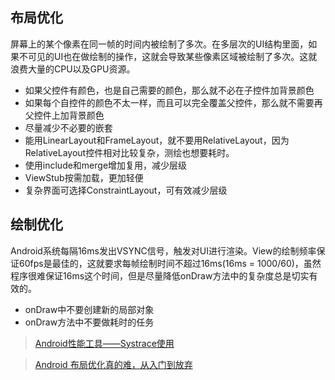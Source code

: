 ## 布局优化

屏幕上的某个像素在同一帧的时间内被绘制了多次。在多层次的UI结构里面，如果不可见的UI也在做绘制的操作，这就会导致某些像素区域被绘制了多次。这就浪费大量的CPU以及GPU资源。

* 如果父控件有颜色，也是自己需要的颜色，那么就不必在子控件加背景颜色
* 如果每个自控件的颜色不太一样，而且可以完全覆盖父控件，那么就不需要再父控件上加背景颜色
* 尽量减少不必要的嵌套
* 能用LinearLayout和FrameLayout，就不要用RelativeLayout，因为RelativeLayout控件相对比较复杂，测绘也想要耗时。
* 使用include和merge增加复用，减少层级
* ViewStub按需加载，更加轻便
* 复杂界面可选择ConstraintLayout，可有效减少层级

## 绘制优化

Android系统每隔16ms发出VSYNC信号，触发对UI进行渲染。View的绘制频率保证60fps是最佳的，这就要求每帧绘制时间不超过16ms(16ms = 1000/60)，虽然程序很难保证16ms这个时间，但是尽量降低onDraw方法中的复杂度总是切实有效的。

* onDraw中不要创建新的局部对象
* onDraw方法中不要做耗时的任务

> [Android性能工具——Systrace使用](https://blog.csdn.net/vicwudi/article/details/100191529)

> [Android 布局优化真的难，从入门到放弃](https://mp.weixin.qq.com/s?__biz=MzAxMTI4MTkwNQ==&mid=2650836955&idx=1&sn=8c7c4163566e468c690ef913b639e79a&chksm=80b75b45b7c0d25385dda9dc4412c465d1c03cf23af3d8506bd71d99bf3f4bbf0e7105c93b0f&scene=21#wechat_redirect)

